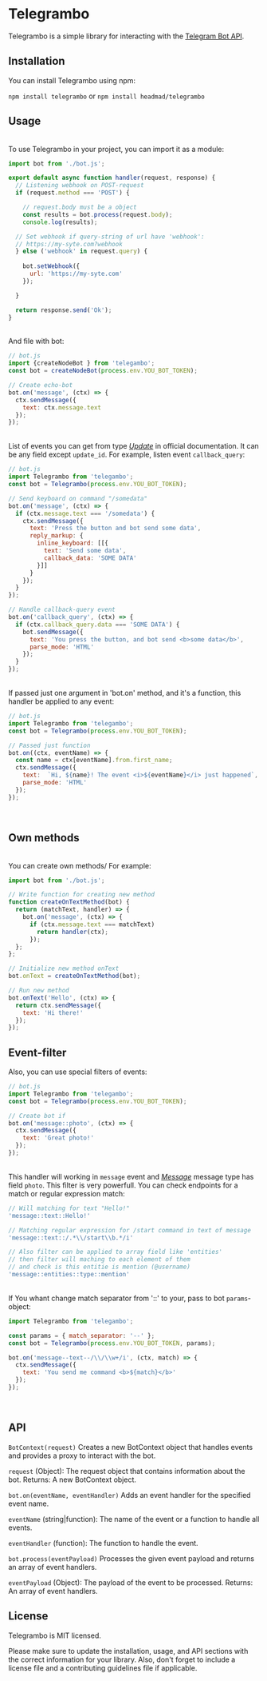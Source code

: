 # Telegrambo

Telegrambo is a simple library for interacting with the [Telegram Bot API](https://core.telegram.org/bots/api#available-methods).

## Installation

You can install Telegrambo using npm:

`npm install telegrambo` or `npm install headmad/telegrambo`


## Usage

<br>To use Telegrambo in your project, you can import it as a module:

```js
import bot from './bot.js';

export default async function handler(request, response) {
  // Listening webhook on POST-request
  if (request.method === 'POST') {

    // request.body must be a object
    const results = bot.process(request.body);
    console.log(results);

  // Set webhook if query-string of url have 'webhook':
  // https://my-syte.com?webhook
  } else ('webhook' in request.query) {
    
    bot.setWebhook({
      url: 'https://my-syte.com'
    });

  }

  return response.send('Ok');
}
```
<br>And file with bot:

```js
// bot.js
import {createNodeBot } from 'telegambo';
const bot = createNodeBot(process.env.YOU_BOT_TOKEN);

// Create echo-bot
bot.on('message', (ctx) => {
  ctx.sendMessage({
    text: ctx.message.text
  });
});
```

<br>List of events you can get from type [_Update_](https://core.telegram.org/bots/api#update) in official documentation. It can be any field except `update_id`. For example, listen event `callback_query`:

```js
// bot.js
import Telegrambo from 'telegambo';
const bot = Telegrambo(process.env.YOU_BOT_TOKEN);

// Send keyboard on command "/somedata"
bot.on('message', (ctx) => {
  if (ctx.message.text === '/somedata') {
    ctx.sendMessage({
      text: 'Press the button and bot send some data',
      reply_markup: {
        inline_keyboard: [[{
          text: 'Send some data',
          callback_data: 'SOME DATA'
        }]]
      }
    });
  }
});

// Handle callback-query event
bot.on('callback_query', (ctx) => {
  if (ctx.callback_query.data === 'SOME DATA') {
    bot.sendMessage({
      text: 'You press the button, and bot send <b>some data</b>',
      parse_mode: 'HTML'
    });
  }
});
```

<br>If passed just one argument in 'bot.on' method, and it's a function, this handler be applied to any event:

```js
// bot.js
import Telegrambo from 'telegambo';
const bot = Telegrambo(process.env.YOU_BOT_TOKEN);

// Passed just function
bot.on((ctx, eventName) => {
  const name = ctx[eventName].from.first_name;
  ctx.sendMessage({
    text:  `Hi, ${name}! The event <i>${eventName}</i> just happened`,
    parse_mode: 'HTML'
  });
});
```
<br>

## Own methods

<br>
You can create own methods/ For example:

```js
import bot from './bot.js';

// Write function for creating new method
function createOnTextMethod(bot) {
  return (matchText, handler) => {
    bot.on('message', (ctx) => {
      if (ctx.message.text === matchText)
        return handler(ctx);
      });
  };
};

// Initialize new method onText
bot.onText = createOnTextMethod(bot);

// Run new method
bot.onText('Hello', (ctx) => {
  return ctx.sendMessage({
    text: 'Hi there!'
  });
});
```

## Event-filter 
Also, you can use special filters of events:

```js
// bot.js
import Telegrambo from 'telegambo';
const bot = Telegrambo(process.env.YOU_BOT_TOKEN);

// Create bot if 
bot.on('message::photo', (ctx) => {
  ctx.sendMessage({
    text: 'Great photo!'
  });
});
```

<br>This handler will working in `message` event and [_Message_](https://core.telegram.org/bots/api#message) message type has field `photo`.
This filter is very powerfull. You can check endpoints for a match or regular expression match:

```js
// Will matching for text "Hello!"
'message::text::Hello!'

// Matching regular expression for /start command in text of message 
'message::text::/.*\\/start\\b.*/i'

// Also filter can be applied to array field like 'entities'
// then filter will maching to each element of them
// and check is this entitie is mention (@username) 
'message::entities::type::mention'
```

<br>If You whant change match separator from '::' to your, pass to bot `params`-object: 

```js
import Telegrambo from 'telegambo';

const params = { match_separator: '--' };
const bot = Telegrambo(process.env.YOU_BOT_TOKEN, params);

bot.on('message--text--/\\/\\w+/i', (ctx, match) => {
  ctx.sendMessage({
    text: 'You send me command <b>${match}</b>'
  });
});
```

<br>

## API
`BotContext(request)`
Creates a new BotContext object that handles events and provides a proxy to interact with the bot.

`request` (Object): The request object that contains information about the bot.
Returns: A new BotContext object.

`bot.on(eventName, eventHandler)`
Adds an event handler for the specified event name.

`eventName` (string|function): The name of the event or a function to handle all events.

`eventHandler` (function): The function to handle the event.

`bot.process(eventPayload)`
Processes the given event payload and returns an array of event handlers.

`eventPayload` (Object): The payload of the event to be processed.
Returns: An array of event handlers.

## License
Telegrambo is MIT licensed.

Please make sure to update the installation, usage, and API sections with the correct information for your library. Also, don't forget to include a license file and a contributing guidelines file if applicable.